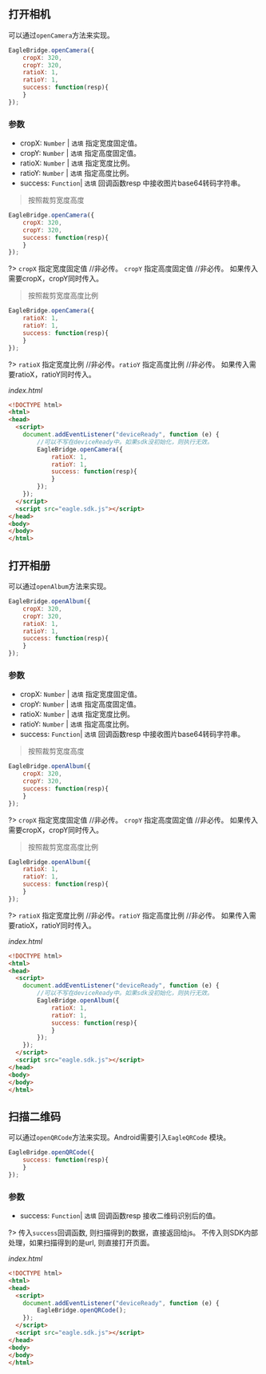 ## 打开相机

可以通过`openCamera`方法来实现。

```javascript
EagleBridge.openCamera({
    cropX: 320,
    cropY: 320,
    ratioX: 1,
    ratioY: 1,
    success: function(resp){
    }
});
```

### 参数

- cropX:       `Number` | `选填` 指定宽度固定值。
- cropY:       `Number` | `选填` 指定高度固定值。
- ratioX:      `Number` | `选填` 指定宽度比例。
- ratioY:      `Number` | `选填` 指定高度比例。
- success:     `Function`| `选填` 回调函数resp 中接收图片base64转码字符串。

> 按照裁剪宽度高度

```javascript
EagleBridge.openCamera({
    cropX: 320,
    cropY: 320,
    success: function(resp){
    }
});
```

?> `cropX` 指定宽度固定值 //非必传。 `cropY` 指定高度固定值 //非必传。 如果传入需要cropX，cropY同时传入。


> 按照裁剪宽度高度比例

```javascript
EagleBridge.openCamera({
    ratioX: 1,
    ratioY: 1,
    success: function(resp){
    }
});
```

?> `ratioX` 指定宽度比例 //非必传。`ratioY` 指定高度比例 //非必传。 如果传入需要ratioX，ratioY同时传入。


*index.html*

```html
<!DOCTYPE html>
<html>
<head>
  <script>
    document.addEventListener("deviceReady", function (e) {
        //可以不写在deviceReady中。如果sdk没初始化，则执行无效。
        EagleBridge.openCamera({
            ratioX: 1,
            ratioY: 1,
            success: function(resp){
            }
        });
    });
  </script>
  <script src="eagle.sdk.js"></script>
</head>
<body>
</body>
</html>
```




## 打开相册

可以通过`openAlbum`方法来实现。

```javascript
EagleBridge.openAlbum({
    cropX: 320,
    cropY: 320,
    ratioX: 1,
    ratioY: 1,
    success: function(resp){
    }
});
```

### 参数

- cropX:       `Number` | `选填` 指定宽度固定值。
- cropY:       `Number` | `选填` 指定高度固定值。
- ratioX:      `Number` | `选填` 指定宽度比例。
- ratioY:      `Number` | `选填` 指定高度比例。
- success:     `Function`| `选填` 回调函数resp 中接收图片base64转码字符串。

> 按照裁剪宽度高度

```javascript
EagleBridge.openAlbum({
    cropX: 320,
    cropY: 320,
    success: function(resp){
    }
});
```

?> `cropX` 指定宽度固定值 //非必传。 `cropY` 指定高度固定值 //非必传。 如果传入需要cropX，cropY同时传入。


> 按照裁剪宽度高度比例

```javascript
EagleBridge.openAlbum({
    ratioX: 1,
    ratioY: 1,
    success: function(resp){
    }
});
```

?> `ratioX` 指定宽度比例 //非必传。`ratioY` 指定高度比例 //非必传。 如果传入需要ratioX，ratioY同时传入。


*index.html*

```html
<!DOCTYPE html>
<html>
<head>
  <script>
    document.addEventListener("deviceReady", function (e) {
        //可以不写在deviceReady中。如果sdk没初始化，则执行无效。
        EagleBridge.openAlbum({
            ratioX: 1,
            ratioY: 1,
            success: function(resp){
            }
        });
    });
  </script>
  <script src="eagle.sdk.js"></script>
</head>
<body>
</body>
</html>
```



## 扫描二维码

可以通过`openQRCode`方法来实现。Android需要引入`EagleQRCode` 模块。


```javascript
EagleBridge.openQRCode({
    success: function(resp){
    }
});
```



### 参数

- success:     `Function`| `选填` 回调函数resp 接收二维码识别后的值。

?> 传入`success`回调函数, 则扫描得到的数据，直接返回给js。 不传入则SDK内部处理，如果扫描得到的是url, 则直接打开页面。

*index.html*

```html
<!DOCTYPE html>
<html>
<head>
  <script>
    document.addEventListener("deviceReady", function (e) {
        EagleBridge.openQRCode();
    });
  </script>
  <script src="eagle.sdk.js"></script>
</head>
<body>
</body>
</html>
```

